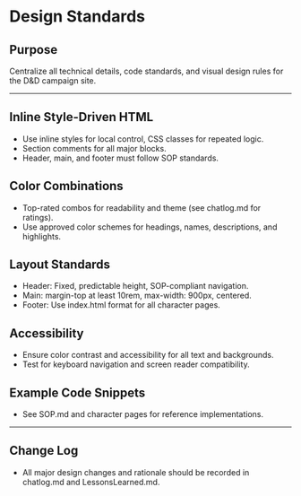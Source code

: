 # Design Standards

## Purpose
Centralize all technical details, code standards, and visual design rules for the D&D campaign site.

---

## Inline Style-Driven HTML
- Use inline styles for local control, CSS classes for repeated logic.
- Section comments for all major blocks.
- Header, main, and footer must follow SOP standards.

## Color Combinations
- Top-rated combos for readability and theme (see chatlog.md for ratings).
- Use approved color schemes for headings, names, descriptions, and highlights.

## Layout Standards
- Header: Fixed, predictable height, SOP-compliant navigation.
- Main: margin-top at least 10rem, max-width: 900px, centered.
- Footer: Use index.html format for all character pages.

## Accessibility
- Ensure color contrast and accessibility for all text and backgrounds.
- Test for keyboard navigation and screen reader compatibility.

## Example Code Snippets
- See SOP.md and character pages for reference implementations.

---

## Change Log
- All major design changes and rationale should be recorded in chatlog.md and LessonsLearned.md.
